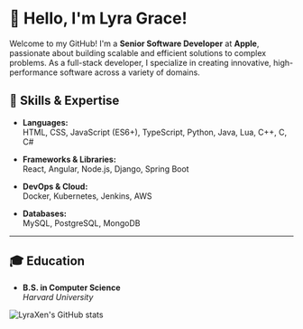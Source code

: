 # 👋 Hello, I'm Lyra Grace!

Welcome to my GitHub! I'm a **Senior Software Developer** at **Apple**, passionate about building scalable and efficient solutions to complex problems. As a full-stack developer, I specialize in creating innovative, high-performance software across a variety of domains.

## 🚀 Skills & Expertise

- **Languages:**  
  HTML, CSS, JavaScript (ES6+), TypeScript, Python, Java, Lua, C++, C, C#

- **Frameworks & Libraries:**  
  React, Angular, Node.js, Django, Spring Boot

- **DevOps & Cloud:**  
  Docker, Kubernetes, Jenkins, AWS

- **Databases:**  
  MySQL, PostgreSQL, MongoDB

---

## 🎓 Education

- **B.S. in Computer Science**  
  _Harvard University_

![LyraXen's GitHub stats](https://github-readme-stats.vercel.app/api?username=LyraXen&show_icons=true&theme=radical)
